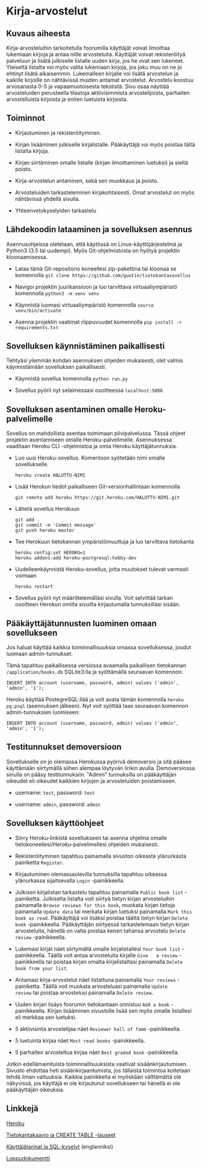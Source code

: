 # Kirja-arvostelut

## Kuvaus aiheesta 

Kirja-arvosteluihin tarkoitetulla foorumilla käyttäjät voivat ilmoittaa lukemiaan kirjoja ja antaa niille arvosteluita. Käyttäjät voivat rekisteröityä palveluun ja lisätä julkiselle listalle uuden kirja, jos he ovat sen lukeneet. Yleiseltä listalta voi myös valita lukemiaan kirjoja, jos joku muu on ne jo ehtinyt lisätä aikaisemmin. Lukemalleen kirjalle voi lisätä arvostelun ja kaikille kirjoille on nähtävissä muiden antamat arvostelut. Arvostelu koostuu arvosanasta 0-5 ja vapaamuotoisesta tekstistä. Sivu osaa näyttää arvosteluiden perusteella tilastoja aktiivisimmista arvostelijoista, parhaiten arvostelluista kirjoista ja eniten luetuista kirjoista.

## Toiminnot 

* Kirjautuminen ja rekisteröityminen.

* Kirjan lisääminen julkiselle kirjalistalle. Pääkäyttäjä voi myös poistaa tältä listalta kirjoja.

* Kirjan siirtäminen omalle listalle (kirjan ilmoittaminen luetuksi) ja sieltä poisto.

* Kirja-arvostelun antaminen, sekä sen muokkaus ja poisto.

* Arvosteluiden tarkasteleminen kirjakohtaisesti. Omat arvostelut on myös nähtävissä yhdellä sivulla.

* Yhteenvetokyselyiden tarkastelu

## Lähdekoodin lataaminen ja sovelluksen asennus

Asennusohjeissa oletetaan, että käytössä on Linux-käyttöjärjestelmä ja Python3 (3.5 tai uudempi). Myös Git-ohjelmistosta on hyötyä projektin kloonaamisessa.

* Lataa tämä Git-repositorio koneellesi zip-pakettina tai kloonaa se komennolla `git clone https://github.com/guotin/tietokantasovellus`

* Navigoi projektin juurikansioon ja luo tarvittava virtuaaliympäristö komennolla `python3 -m venv venv`

* Käynnistä luomasi virtuaaliympäristö komennolla `source venv/bin/activate`

* Asenna projektin vaatimat riippuvuudet komennolla `pip install -r requirements.txt`

## Sovelluksen käynnistäminen paikallisesti

Tehtyäsi ylemmän kohdan asennuksen ohjeiden mukaisesti, olet valmis käynnistämään sovelluksen paikallisesti.

* Käynnistä sovellus komennolla `python run.py`

* Sovellus pyörii nyt selaimessasi osoitteessa `localhost:5000`

## Sovelluksen asentaminen omalle Heroku-palvelimelle

Sovellus on mahdollista asentaa toimimaan pilvipalvelussa. Tässä ohjeet projektin asentamiseen omalle Heroku-palvelimelle. Asennuksessa vaaditaan Heroku CLI -ohjelmistoa ja omia Heroku käyttäjätunnuksia.

* Luo uusi Heroku-sovellus. Komentoon syötetään nimi omalle sovellukselle.

  ```
  heroku create HALUTTU-NIMI
  ```

* Lisää Herokun tiedot paikalliseen Git-versionhallintaan komennolla

  ```
  git remote add heroku https://git.heroku.com/HALUTTU-NIMI.git
  ```

* Lähetä sovellus Herokuun

  ```
  git add .
  git commit -m 'Commit message'
  git push heroku master
  ```
* Tee Herokuun tietokannan ympäristömuuttuja ja luo tarvittava tietokanta
  ```
  heroku config:set HEROKU=1
  heroku addons:add heroku-postgresql:hobby-dev
  ```
* Uudelleenkäynnistä Heroku-sovellus, jotta muutokset tulevat varmasti voimaan
  ```
  heroku restart
  ```
* Sovellus pyörii nyt määrittelemälläsi sivulla. Voit selvittää tarkan osoitteen Herokun omilta sivuilta kirjautumalla tunnuksillasi sisään.

## Pääkäyttäjätunnusten luominen omaan sovellukseen

Jos haluat käyttää kaikkia toiminnallisuuksia omassa sovelluksessa, joudut luomaan admin-tunnukset.

Tämä tapahtuu paikallisessa versiossa avaamalla paikallisen tietokannan `/application/books.db` SQLite3:lla ja syöttämällä seuraavan komennon:

```
INSERT INTO account (username, password, admin) values ('admin', 'admin', '1');
```

Heroku käyttää PostegreSQL:llää ja voit avata tämän komennolla `heroku pg:psql` (asennuksen jälkeen). Nyt voit syöttää taas seuraavan komennon admin-tunnuksien luomiseen:

```
INSERT INTO account (username, password, admin) values ('admin', 'admin', '1');
```

## Testitunnukset demoversioon

Sovellukselle on jo olemassa Herokussa pyörivä demoversio ja sitä pääsee käyttämään siirtymällä siihen alempaa löytyvän linkin avulla. Demoversiossa sinulla on pääsy testitunnuksiin. "Admin" tunnuksilla on pääkäyttäjän oikeudet eli oikeudet kaikkien kirjojen ja arvosteluiden poistamiseen.

* username: `test`, password: `test`

* username: `admin`, password: `admin`


## Sovelluksen käyttöohjeet

* Siirry Heroku-linkistä sovellukseen tai asenna ohjelma omalle tietokoneellesi/Heroku-palvelimellesi ohjeiden mukaisesti.

* Rekisteröityminen tapahtuu painamalla sivuston oikeasta ylänurkasta painiketta `Register`.

* Kirjautuminen olemassaolevilla tunnuksilla tapahtuu oikeassa ylänurkassa sijaitsevalla `Login` -painikkeella.

* Julkisen kirjalistan tarkastelu tapahtuu painamalla `Public book list` -painiketta. Julkiselta listalta voit siirtyä tietyn kirjan       arvosteluihin painamalla `Browse reviews for this book`, muokata kirjan tietoja painamalla `Update data` tai merkata kirjan luetuksi     painamalla `Mark this book as read`. Pääkäyttäjä voi lisäksi poistaa täältä tietyn kirjan `Delete book` -painikkeella. Pääkäyttäjän     siirtyessä tarkastelemaan tietyn kirjan arvosteluita, hänellä on valta poistaa kenen tahansa arvostelu `Delete review` -painikkeella.

* Lukemasi kirjat näet siirtymällä omalle kirjalistallesi `Your book list` -painikkeella. Täällä voit antaa arvosteluita kirjalle `Give   a review` -painikkeella tai poistaa kirjan omalta kirjalistaltasi painamalla `Delete book from your list`. 

* Antamasi kirja-arvostelut näet listattuna painamalla `Your reviews` -painiketta. Täällä voit muokata arvosteluasi painamalla `Update     review` tai poistaa arvostelusi painamalla `Delete review`.

* Uuden kirjan lisäys foorumin tietokantaan onnistuu `Add a book` -painikkeella. Kirjan lisääminen sivustolle lisää sen myös omalle       listallesi eli merkkaa sen luetuksi.

* 5 aktiivisinta arvostelijaa näet `Reviewer hall of fame` -painikkeella.

* 5 luetuinta kirjaa näet `Most read books` -painikkeella.

* 5 parhaiten arvosteltua kirjaa näet `Best graded book` -painikkeella.



Jotkin edellämainituista toiminnallisuuksista vaativat sisäänkirjautumisen. Sivusto ehdottaa heti sisäänkirjaantumista, jos tällaista   toimintoa koitetaan tehdä ilman valtuuksia. Kaikkia painikkeita ei myöskään välttämättä ole näkyvissä, jos käyttäjä ei ole kirjautunut   sovellukseen tai hänellä ei ole pääkäyttäjän oikeuksia.



## Linkkejä

[Heroku](https://enigmatic-lake-26343.herokuapp.com/)

[Tietokantakaavio ja CREATE TABLE -lauseet](https://github.com/guotin/tietokantasovellus/blob/master/documentation/database_documentation.md)

[Käyttäjätarinat ja SQL-kyselyt](https://github.com/guotin/tietokantasovellus/blob/master/documentation/user_stories.md) (englanniksi)

[Loppudokumentti](https://github.com/guotin/tietokantasovellus/blob/master/documentation/conclusion.md)
